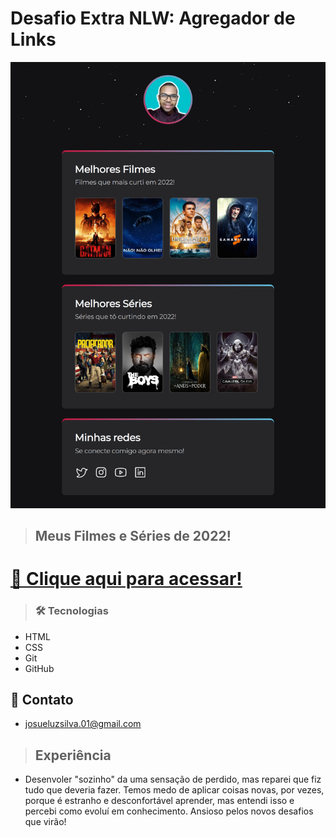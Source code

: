 # Desafio Extra NLW: Agregador de Links

![preview](./img/preview.png)

>## Meus Filmes e Séries de 2022!

# [🔗 Clique aqui para acessar!](https://josuedevgit.github.io/my-second-list)


>### 🛠 Tecnologias
- HTML
- CSS
- Git
- GitHub

## 📧 Contato
- josueluzsilva.01@gmail.com

>## Experiência
- Desenvoler "sozinho" da uma sensação de perdido, 
mas reparei que fiz tudo que deveria fazer. 
Temos medo de aplicar coisas novas, por vezes, porque é estranho e desconfortável aprender, 
mas entendi isso e percebi como evoluí em conhecimento.
Ansioso pelos novos desafios que virão!
